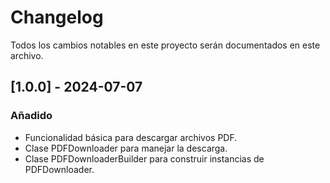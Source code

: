 # Changelog
Todos los cambios notables en este proyecto serán documentados en este archivo.

## [1.0.0] - 2024-07-07
### Añadido
- Funcionalidad básica para descargar archivos PDF.
- Clase PDFDownloader para manejar la descarga.
- Clase PDFDownloaderBuilder para construir instancias de PDFDownloader.